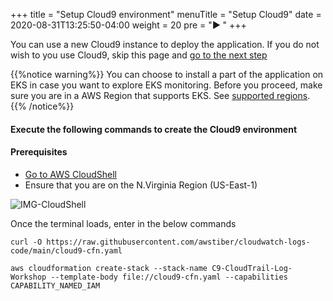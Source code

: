 +++
title = "Setup Cloud9 environment"
menuTitle = "Setup Cloud9"
date = 2020-08-31T13:25:50-04:00
weight = 20
pre = "<b>▶︎ </b>"
+++

You can use a new Cloud9 instance to deploy the application. If you do not wish to you use Cloud9, skip this page and [go to the next step](/en/installation/_deploy_app.html)


{{%notice warning%}}
You can choose to install a part of the application on EKS in case you want to explore EKS monitoring. Before you proceed, make sure you are in a AWS Region that supports EKS. See [supported regions](https://aws.amazon.com/about-aws/global-infrastructure/regional-product-services/).
{{% /notice%}}


#### Execute the following commands to create the Cloud9 environment

#### Prerequisites
* [Go to AWS CloudShell](https://console.aws.amazon.com/cloudshell/home?region=us-east-1#)
* Ensure that you are on the N.Virginia Region (US-East-1)

![IMG-CloudShell](/images/installation/CloudShell.PNG)

Once the terminal loads, enter in the below commands

```
curl -O https://raw.githubusercontent.com/awstiber/cloudwatch-logs-code/main/cloud9-cfn.yaml

aws cloudformation create-stack --stack-name C9-CloudTrail-Log-Workshop --template-body file://cloud9-cfn.yaml --capabilities CAPABILITY_NAMED_IAM

```

